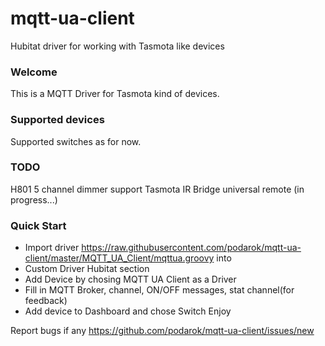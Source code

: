 # mqtt-ua-client
Hubitat driver for working with Tasmota like devices

### Welcome

This is a MQTT Driver for Tasmota kind of devices.

### Supported devices
Supported switches as for now.

### TODO
H801 5 channel dimmer support
Tasmota IR Bridge universal remote (in progress...)

### Quick Start
 - Import driver https://raw.githubusercontent.com/podarok/mqtt-ua-client/master/MQTT_UA_Client/mqttua.groovy into 
 - Custom Driver Hubitat section
 - Add Device by chosing MQTT UA Client as a Driver
 - Fill in MQTT Broker, channel, ON/OFF messages, stat channel(for feedback)
 - Add device to Dashboard and chose Switch
Enjoy

Report bugs if any https://github.com/podarok/mqtt-ua-client/issues/new
